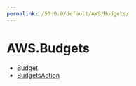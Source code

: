 ```yaml
---
permalink: /50.0.0/default/AWS/Budgets/
---
```


# AWS.Budgets



* [Budget](Budget.md)
* [BudgetsAction](BudgetsAction.md)